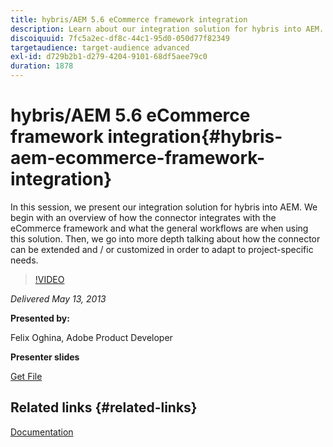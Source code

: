 ```yaml
---
title: hybris/AEM 5.6 eCommerce framework integration
description: Learn about our integration solution for hybris into AEM. We begin with an overview of how the connector integrates with the eCommerce framework and what the general workflows are when using this solution. Then, we go into more depth talking about how the connector can be extended and / or customized in order to adapt to project-specific needs.
discoiquuid: 7fc5a2ec-df8c-44c1-95d0-050d77f82349
targetaudience: target-audience advanced
exl-id: d729b2b1-d279-4204-9101-68df5aee79c0
duration: 1878
---
```

# hybris/AEM 5.6 eCommerce framework integration{#hybris-aem-ecommerce-framework-integration}

In this session, we present our integration solution for hybris into AEM. We begin with an overview of how the connector integrates with the eCommerce framework and what the general workflows are when using this solution. Then, we go into more depth talking about how the connector can be extended and / or customized in order to adapt to project-specific needs.

>[!VIDEO](https://video.tv.adobe.com/v/19578/?quality=9)

*Delivered May 13, 2013*

**Presented by:**

Felix Oghina, Adobe Product Developer

**Presenter slides**

[Get File](assets/hybris-aem-5-6-ecommerce-framework-integration.pdf)

## Related links {#related-links}

[Documentation](https://docs.adobe.com/content/docs/en/cq/5-6-1/ecommerce/eCommerce-framework.html#Deploying%20eCommerce%20with%20hybris)

<!--
[Get back to the Overview](https://helpx.adobe.com/experience-manager/kt/eseminars/gems/aem-index.html)
-->
